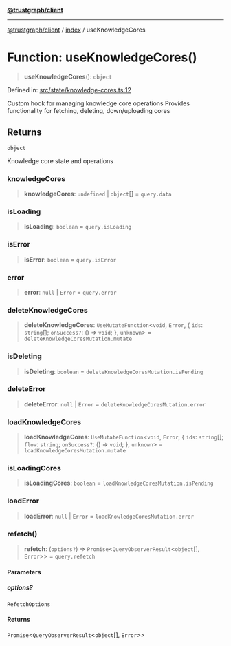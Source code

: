 [**@trustgraph/client**](../../README.md)

***

[@trustgraph/client](../../README.md) / [index](../README.md) / useKnowledgeCores

# Function: useKnowledgeCores()

> **useKnowledgeCores**(): `object`

Defined in: [src/state/knowledge-cores.ts:12](https://github.com/trustgraph-ai/trustgraph-ts-client/blob/24d0d0886a310c1fecf9e6fc95cd3a24cf32c92e/src/state/knowledge-cores.ts#L12)

Custom hook for managing knowledge core operations
Provides functionality for fetching, deleting, down/uploading cores

## Returns

`object`

Knowledge core state and operations

### knowledgeCores

> **knowledgeCores**: `undefined` \| `object`[] = `query.data`

### isLoading

> **isLoading**: `boolean` = `query.isLoading`

### isError

> **isError**: `boolean` = `query.isError`

### error

> **error**: `null` \| `Error` = `query.error`

### deleteKnowledgeCores

> **deleteKnowledgeCores**: `UseMutateFunction`\<`void`, `Error`, \{ `ids`: `string`[]; `onSuccess?`: () => `void`; \}, `unknown`\> = `deleteKnowledgeCoresMutation.mutate`

### isDeleting

> **isDeleting**: `boolean` = `deleteKnowledgeCoresMutation.isPending`

### deleteError

> **deleteError**: `null` \| `Error` = `deleteKnowledgeCoresMutation.error`

### loadKnowledgeCores

> **loadKnowledgeCores**: `UseMutateFunction`\<`void`, `Error`, \{ `ids`: `string`[]; `flow`: `string`; `onSuccess?`: () => `void`; \}, `unknown`\> = `loadKnowledgeCoresMutation.mutate`

### isLoadingCores

> **isLoadingCores**: `boolean` = `loadKnowledgeCoresMutation.isPending`

### loadError

> **loadError**: `null` \| `Error` = `loadKnowledgeCoresMutation.error`

### refetch()

> **refetch**: (`options?`) => `Promise`\<`QueryObserverResult`\<`object`[], `Error`\>\> = `query.refetch`

#### Parameters

##### options?

`RefetchOptions`

#### Returns

`Promise`\<`QueryObserverResult`\<`object`[], `Error`\>\>
